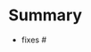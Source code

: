 # Summary

<!--
see: https://docs.github.com/en/issues/tracking-your-work-with-issues/linking-a-pull-request-to-an-issue
-->
- fixes #
